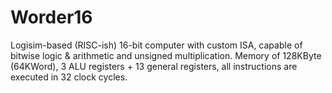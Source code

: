 # Worder16
Logisim-based (RISC-ish) 16-bit computer with custom ISA, capable of bitwise logic &amp; arithmetic and unsigned multiplication. Memory of 128KByte (64KWord), 3 ALU registers + 13 general registers, all instructions are executed in 32 clock cycles.
